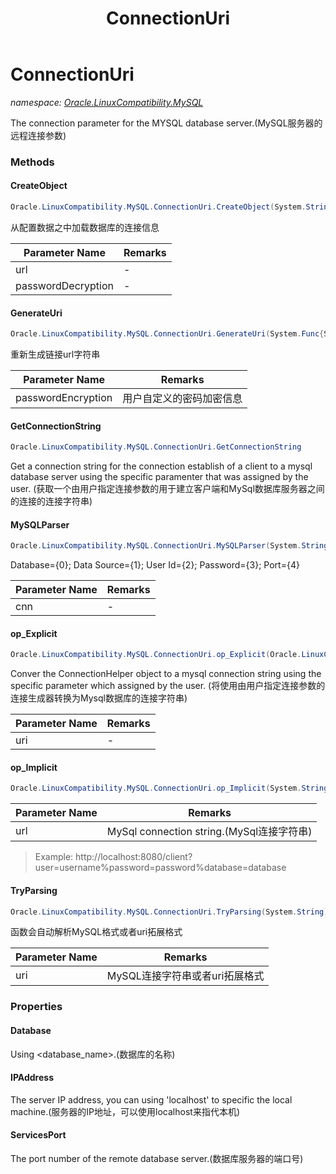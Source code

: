 ﻿---
title: ConnectionUri
---

# ConnectionUri
_namespace: [Oracle.LinuxCompatibility.MySQL](N-Oracle.LinuxCompatibility.MySQL.html)_

The connection parameter for the MYSQL database server.(MySQL服务器的远程连接参数)



### Methods

#### CreateObject
```csharp
Oracle.LinuxCompatibility.MySQL.ConnectionUri.CreateObject(System.String,System.Func{System.String,System.String})
```
从配置数据之中加载数据库的连接信息

|Parameter Name|Remarks|
|--------------|-------|
|url|-|
|passwordDecryption|-|


#### GenerateUri
```csharp
Oracle.LinuxCompatibility.MySQL.ConnectionUri.GenerateUri(System.Func{System.String,System.String})
```
重新生成链接url字符串

|Parameter Name|Remarks|
|--------------|-------|
|passwordEncryption|用户自定义的密码加密信息|


#### GetConnectionString
```csharp
Oracle.LinuxCompatibility.MySQL.ConnectionUri.GetConnectionString
```
Get a connection string for the connection establish of a client to a mysql database 
 server using the specific paramenter that was assigned by the user.
 (获取一个由用户指定连接参数的用于建立客户端和MySql数据库服务器之间的连接的连接字符串)

#### MySQLParser
```csharp
Oracle.LinuxCompatibility.MySQL.ConnectionUri.MySQLParser(System.String)
```
Database={0}; Data Source={1}; User Id={2}; Password={3}; Port={4}

|Parameter Name|Remarks|
|--------------|-------|
|cnn|-|


#### op_Explicit
```csharp
Oracle.LinuxCompatibility.MySQL.ConnectionUri.op_Explicit(Oracle.LinuxCompatibility.MySQL.ConnectionUri)~System.String
```
Conver the ConnectionHelper object to a mysql connection string using 
 the specific parameter which assigned by the user.
 (将使用由用户指定连接参数的连接生成器转换为Mysql数据库的连接字符串)

|Parameter Name|Remarks|
|--------------|-------|
|uri|-|


#### op_Implicit
```csharp
Oracle.LinuxCompatibility.MySQL.ConnectionUri.op_Implicit(System.String)~Oracle.LinuxCompatibility.MySQL.ConnectionUri
```


|Parameter Name|Remarks|
|--------------|-------|
|url|MySql connection string.(MySql连接字符串)|

> 
>  Example: 
>  http://localhost:8080/client?user=username%password=password%database=database
>  

#### TryParsing
```csharp
Oracle.LinuxCompatibility.MySQL.ConnectionUri.TryParsing(System.String)
```
函数会自动解析MySQL格式或者uri拓展格式

|Parameter Name|Remarks|
|--------------|-------|
|uri|MySQL连接字符串或者uri拓展格式|



### Properties

#### Database
Using <database_name>.(数据库的名称)
#### IPAddress
The server IP address, you can using 'localhost' to specific the local machine.(服务器的IP地址，可以使用localhost来指代本机)
#### ServicesPort
The port number of the remote database server.(数据库服务器的端口号)
